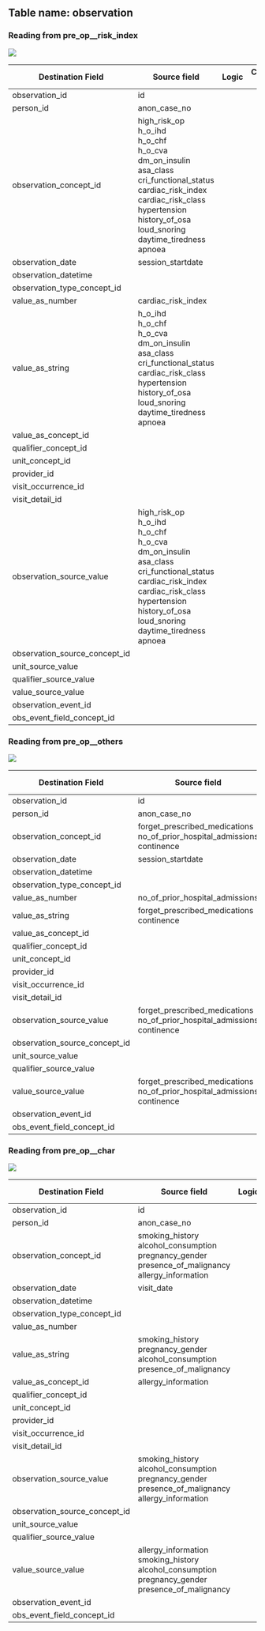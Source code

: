 ## Table name: observation

### Reading from pre_op__risk_index

![](md_files/image10.png)

| Destination Field | Source field | Logic | Comment field |
| --- | --- | --- | --- |
| observation_id | id |  |  |
| person_id | anon_case_no |  |  |
| observation_concept_id | high_risk_op<br>h_o_ihd<br>h_o_chf<br>h_o_cva<br>dm_on_insulin<br>asa_class<br>cri_functional_status<br>cardiac_risk_index<br>cardiac_risk_class<br>hypertension<br>history_of_osa<br>loud_snoring<br>daytime_tiredness<br>apnoea |  |  |
| observation_date | session_startdate |  |  |
| observation_datetime |  |  |  |
| observation_type_concept_id |  |  |  |
| value_as_number | cardiac_risk_index |  |  |
| value_as_string | h_o_ihd<br>h_o_chf<br>h_o_cva<br>dm_on_insulin<br>asa_class<br>cri_functional_status<br>cardiac_risk_class<br>hypertension<br>history_of_osa<br>loud_snoring<br>daytime_tiredness<br>apnoea |  |  |
| value_as_concept_id |  |  |  |
| qualifier_concept_id |  |  |  |
| unit_concept_id |  |  |  |
| provider_id |  |  |  |
| visit_occurrence_id |  |  |  |
| visit_detail_id |  |  |  |
| observation_source_value | high_risk_op<br>h_o_ihd<br>h_o_chf<br>h_o_cva<br>dm_on_insulin<br>asa_class<br>cri_functional_status<br>cardiac_risk_index<br>cardiac_risk_class<br>hypertension<br>history_of_osa<br>loud_snoring<br>daytime_tiredness<br>apnoea |  |  |
| observation_source_concept_id |  |  |  |
| unit_source_value |  |  |  |
| qualifier_source_value |  |  |  |
| value_source_value |  |  |  |
| observation_event_id |  |  |  |
| obs_event_field_concept_id |  |  |  |

### Reading from pre_op__others

![](md_files/image11.png)

| Destination Field | Source field | Logic | Comment field |
| --- | --- | --- | --- |
| observation_id | id |  |  |
| person_id | anon_case_no |  |  |
| observation_concept_id | forget_prescribed_medications<br>no_of_prior_hospital_admissions<br>continence |  |  |
| observation_date | session_startdate |  |  |
| observation_datetime |  |  |  |
| observation_type_concept_id |  |  |  |
| value_as_number | no_of_prior_hospital_admissions |  |  |
| value_as_string | forget_prescribed_medications<br>continence |  |  |
| value_as_concept_id |  |  |  |
| qualifier_concept_id |  |  |  |
| unit_concept_id |  |  |  |
| provider_id |  |  |  |
| visit_occurrence_id |  |  |  |
| visit_detail_id |  |  |  |
| observation_source_value | forget_prescribed_medications<br>no_of_prior_hospital_admissions<br>continence |  |  |
| observation_source_concept_id |  |  |  |
| unit_source_value |  |  |  |
| qualifier_source_value |  |  |  |
| value_source_value | forget_prescribed_medications<br>no_of_prior_hospital_admissions<br>continence |  |  |
| observation_event_id |  |  |  |
| obs_event_field_concept_id |  |  |  |

### Reading from pre_op__char

![](md_files/image12.png)

| Destination Field | Source field | Logic | Comment field |
| --- | --- | --- | --- |
| observation_id | id |  |  |
| person_id | anon_case_no |  |  |
| observation_concept_id | smoking_history<br>alcohol_consumption<br>pregnancy_gender<br>presence_of_malignancy<br>allergy_information |  |  |
| observation_date | visit_date |  |  |
| observation_datetime |  |  |  |
| observation_type_concept_id |  |  |  |
| value_as_number |  |  |  |
| value_as_string | smoking_history<br>pregnancy_gender<br>alcohol_consumption<br>presence_of_malignancy |  |  |
| value_as_concept_id | allergy_information |  |  |
| qualifier_concept_id |  |  |  |
| unit_concept_id |  |  |  |
| provider_id |  |  |  |
| visit_occurrence_id |  |  |  |
| visit_detail_id |  |  |  |
| observation_source_value | smoking_history<br>alcohol_consumption<br>pregnancy_gender<br>presence_of_malignancy<br>allergy_information |  |  |
| observation_source_concept_id |  |  |  |
| unit_source_value |  |  |  |
| qualifier_source_value |  |  |  |
| value_source_value | allergy_information<br>smoking_history<br>alcohol_consumption<br>pregnancy_gender<br>presence_of_malignancy |  |  |
| observation_event_id |  |  |  |
| obs_event_field_concept_id |  |  |  |


